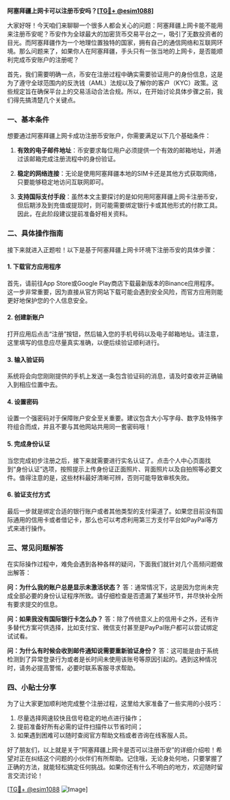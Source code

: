 **阿塞拜疆上网卡可以注册币安吗？[[TG💪+ @esim1088](https://t.me/s/esim1088)]**

大家好呀！今天咱们来聊聊一个很多人都会关心的问题：阿塞拜疆上网卡能不能用来注册币安呢？币安作为全球最大的加密货币交易平台之一，吸引了无数投资者的目光。而阿塞拜疆作为一个地理位置独特的国家，拥有自己的通信网络和互联网环境。那么问题来了，如果你人在阿塞拜疆，手头只有一张当地的上网卡，是否能顺利完成币安账户的注册呢？

首先，我们需要明确一点，币安在注册过程中确实需要验证用户的身份信息，这是为了遵守全球范围内的反洗钱（AML）法规以及了解你的客户（KYC）政策。这些规定旨在确保平台上的交易活动合法合规。所以，在开始讨论具体步骤之前，我们得先搞清楚几个关键点。

### 一、基本条件

想要通过阿塞拜疆上网卡成功注册币安账户，你需要满足以下几个基础条件：

1. **有效的电子邮件地址**：币安要求每位用户必须提供一个有效的邮箱地址，并通过该邮箱完成注册流程中的身份验证。
   
2. **稳定的网络连接**：无论是使用阿塞拜疆本地的SIM卡还是其他方式获取网络，只要能够稳定地访问互联网即可。

3. **支持国际支付手段**：虽然本文主要探讨的是如何用阿塞拜疆上网卡注册币安，但后期涉及到充值或提现时，则可能需要绑定银行卡或其他形式的付款工具。因此，在此阶段建议提前准备好相关资料。

### 二、具体操作指南

接下来就进入正题啦！以下是基于阿塞拜疆上网卡环境下注册币安的具体步骤：

#### 1. 下载官方应用程序
首先，请前往App Store或Google Play商店下载最新版本的Binance应用程序。这一步非常重要，因为直接从官方网站下载可能会遇到安全风险，而官方应用则能更好地保护您的个人信息安全。

#### 2. 创建新账户
打开应用后点击“注册”按钮，然后输入您的手机号码以及电子邮箱地址。请注意，这里填写的信息应尽量真实准确，以便后续验证顺利进行。

#### 3. 输入验证码
系统将会向您刚刚提供的手机上发送一条包含验证码的消息，请及时查收并正确输入到相应位置中去。

#### 4. 设置密码
设置一个强密码对于保障账户安全至关重要。建议包含大小写字母、数字及特殊字符组合而成，并且不要与其他网站共用同一套密码哦！

#### 5. 完成身份认证
当您完成初步注册之后，接下来就需要进行实名认证了。点击个人中心页面找到“身份认证”选项，按照提示上传身份证正面照片、背面照片以及自拍照等必要文件。值得注意的是，这些材料最好清晰可辨，否则可能导致审核失败。

#### 6. 验证支付方式
最后一步就是绑定合适的银行账户或者其他类型的支付渠道了。如果您目前没有国际通用的信用卡或者借记卡，那么也可以考虑利用第三方支付平台如PayPal等方式来进行操作。

### 三、常见问题解答

在实际操作过程中，难免会遇到各种各样的疑问，下面我们就针对几个高频问题做出解答：

**问：为什么我的账户总是显示未激活状态？**
答：通常情况下，这是因为您尚未完成全部必要的身份认证程序所致。请仔细检查是否遗漏了某些环节，并尽快补全所有要求提交的信息。

**问：如果我没有国际银行卡怎么办？**
答：除了传统意义上的信用卡之外，还有许多替代方案可供选择，比如支付宝、微信支付甚至是PayPal账户都可以尝试绑定试试看。

**问：为什么有时候会收到邮件通知说需要重新验证身份？**
答：这可能是由于系统检测到了异常登录行为或者是长时间未使用该账号等原因引起的。遇到这种情况时，请务必提高警惕，必要时联系客服寻求帮助。

### 四、小贴士分享

为了让大家更加顺利地完成整个注册过程，这里给大家准备了一些实用的小技巧：

1. 尽量选择网速较快且信号稳定的地点进行操作；
2. 提前准备好所有必需的证件扫描件以节省时间；
3. 如果遇到困难可以随时查阅官方帮助文档或者咨询在线客服人员。

好了朋友们，以上就是关于“阿塞拜疆上网卡是否可以注册币安”的详细介绍啦！希望对正在纠结这个问题的小伙伴们有所帮助。记住哦，无论身处何地，只要掌握了正确的方法，就能轻松搞定任何挑战。如果你还有什么不明白的地方，欢迎随时留言交流讨论！

[[TG💪+ @esim1088](https://t.me/s/esim1088) ![Image](https://i.postimg.cc/4NQfJmqS/Snipaste-2025-05-13-00-14-12.png)]